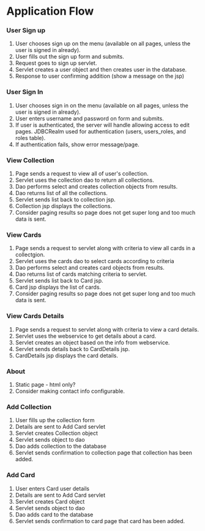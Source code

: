# Application Flow


### User Sign up

1. User chooses sign up on the menu (available on all pages, unless the user 
is signed in already).
1. User fills out the sign up form and submits.
1. Request goes to sign up servlet.
1. Servlet creates a user object and then creates user in the database.
1. Response to user confirming addition (show a message on the jsp)

### User Sign In

1. User chooses sign in on the menu (available on all pages, unless the user 
is signed in already).
1. User enters username and password on form and submits. 
1. If user is authenticated, the server will handle allowing access to edit 
pages.  JDBCRealm used for authentication (users, users_roles, and roles table).
1. If authentication fails, show error message/page.

### View Collection

1. Page sends a request to view all of user's collection.
1. Servlet uses the collection dao to return all collections.
1. Dao performs select and creates collection objects from results.
1. Dao returns list of all the collections.
1. Servlet sends list back to collection jsp.
1. Collection jsp displays the collections.
1. Consider paging results so page does not get super long and too much data 
is sent.

### View Cards

1. Page sends a request to  servlet 
along with criteria to view all cards in a collectgion.
1. Servlet uses the cards dao to select cards according to criteria
1. Dao performs select and creates card objects from results.
1. Dao returns list of cards matching criteria to servlet.
1. Servlet sends list back to Card  jsp.
1. Card jsp displays the list of cards.
1. Consider paging results so page does not get super long and too much data 
is sent.

### View Cards Details

1. Page sends a request to  servlet 
along with criteria to view a card details.
1. Servlet uses the webservice to get details about a card.
1. Servlet creates an object based on the info from webservice.
1. Servlet sends details back to CardDetails  jsp.
1. CardDetails jsp displays the card details.

### About

1. Static page - html only? 
1. Consider making contact info configurable.

### Add Collection
1. User fills up the collection form
1. Details are sent to Add Card servlet
1. Servlet creates Collection object
1. Servlet sends object to dao
1. Dao adds collection to the database
1. Servlet sends confirmation to collection page that collection has been added.

### Add Card
1. User enters Card user details
1. Details are sent to Add Card  servlet
1. Servlet creates Card  object
1. Servlet sends object to dao
1. Dao adds card to the database
1. Servlet sends confirmation to card page that card has been added.








 
